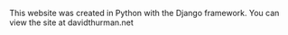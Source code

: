 This website was created in Python with the Django framework. You can view the site at davidthurman.net